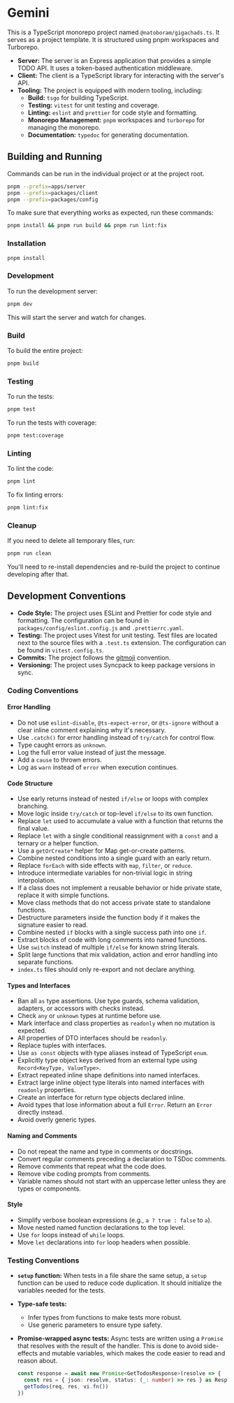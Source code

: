 # Gemini

This is a TypeScript monorepo project named `@natoboram/gigachads.ts`. It serves as a project template. It is structured using pnpm workspaces and Turborepo.

- **Server:** The server is an Express application that provides a simple TODO API. It uses a token-based authentication middleware.
- **Client:** The client is a TypeScript library for interacting with the server's API.
- **Tooling:** The project is equipped with modern tooling, including:
  - **Build:** `tsgo` for building TypeScript.
  - **Testing:** `vitest` for unit testing and coverage.
  - **Linting:** `eslint` and `prettier` for code style and formatting.
  - **Monorepo Management:** `pnpm` workspaces and `turborepo` for managing the monorepo.
  - **Documentation:** `typedoc` for generating documentation.

## Building and Running

Commands can be run in the individual project or at the project root.

```sh
pnpm --prefix=apps/server
pnpm --prefix=packages/client
pnpm --prefix=packages/config
```

To make sure that everything works as expected, run these commands:

```sh
pnpm install && pnpm run build && pnpm run lint:fix
```

### Installation

```sh
pnpm install
```

### Development

To run the development server:

```sh
pnpm dev
```

This will start the server and watch for changes.

### Build

To build the entire project:

```sh
pnpm build
```

### Testing

To run the tests:

```sh
pnpm test
```

To run the tests with coverage:

```sh
pnpm test:coverage
```

### Linting

To lint the code:

```sh
pnpm lint
```

To fix linting errors:

```sh
pnpm lint:fix
```

### Cleanup

If you need to delete all temporary files, run:

```sh
pnpm run clean
```

You'll need to re-install dependencies and re-build the project to continue developing after that.

## Development Conventions

- **Code Style:** The project uses ESLint and Prettier for code style and formatting. The configuration can be found in `packages/config/eslint.config.js` and `.prettierrc.yaml`.
- **Testing:** The project uses Vitest for unit testing. Test files are located next to the source files with a `.test.ts` extension. The configuration can be found in `vitest.config.ts`.
- **Commits:** The project follows the [gitmoji](https://gitmoji.dev) convention.
- **Versioning:** The project uses Syncpack to keep package versions in sync.

### Coding Conventions

#### Error Handling

- Do not use `eslint-disable`, `@ts-expect-error`, or `@ts-ignore` without a clear inline comment explaining why it's necessary.
- Use `.catch()` for error handling instead of `try/catch` for control flow.
- Type caught errors as `unknown`.
- Log the full error value instead of just the message.
- Add a `cause` to thrown errors.
- Log as `warn` instead of `error` when execution continues.

#### Code Structure

- Use early returns instead of nested `if/else` or loops with complex branching.
- Move logic inside `try/catch` or top-level `if/else` to its own function.
- Replace `let` used to accumulate a value with a function that returns the final value.
- Replace `let` with a single conditional reassignment with a `const` and a ternary or a helper function.
- Use a `getOrCreate*` helper for Map get-or-create patterns.
- Combine nested conditions into a single guard with an early return.
- Replace `forEach` with side effects with `map`, `filter`, or `reduce`.
- Introduce intermediate variables for non-trivial logic in string interpolation.
- If a class does not implement a reusable behavior or hide private state, replace it with simple functions.
- Move class methods that do not access private state to standalone functions.
- Destructure parameters inside the function body if it makes the signature easier to read.
- Combine nested `if` blocks with a single success path into one `if`.
- Extract blocks of code with long comments into named functions.
- Use `switch` instead of multiple `if/else` for known string literals.
- Split large functions that mix validation, action and error handling into separate functions.
- `index.ts` files should only re-export and not declare anything.

#### Types and Interfaces

- Ban all `as` type assertions. Use type guards, schema validation, adapters, or accessors with checks instead.
- Check `any` or `unknown` types at runtime before use.
- Mark interface and class properties as `readonly` when no mutation is expected.
- All properties of DTO interfaces should be `readonly`.
- Replace tuples with interfaces.
- Use `as const` objects with type aliases instead of TypeScript `enum`.
- Explicitly type object keys derived from an external type using `Record<KeyType, ValueType>`.
- Extract repeated inline shape definitions into named interfaces.
- Extract large inline object type literals into named interfaces with `readonly` properties.
- Create an interface for return type objects declared inline.
- Avoid types that lose information about a full `Error`. Return an `Error` directly instead.
- Avoid overly generic types.

#### Naming and Comments

- Do not repeat the name and type in comments or docstrings.
- Convert regular comments preceding a declaration to TSDoc comments.
- Remove comments that repeat what the code does.
- Remove vibe coding prompts from comments.
- Variable names should not start with an uppercase letter unless they are types or components.

#### Style

- Simplify verbose boolean expressions (e.g., `a ? true : false` to `a`).
- Move nested named function declarations to the top level.
- Use `for` loops instead of `while` loops.
- Move `let` declarations into `for` loop headers when possible.

### Testing Conventions

- **`setup` function:** When tests in a file share the same setup, a `setup` function can be used to reduce code duplication. It should initialize the variables needed for the tests.
- **Type-safe tests:**
  - Infer types from functions to make tests more robust.
  - Use generic parameters to ensure type safety.
- **Promise-wrapped async tests:** Async tests are written using a `Promise` that resolves with the result of the handler. This is done to avoid side-effects and mutable variables, which makes the code easier to read and reason about.

  ```ts
  const response = await new Promise<GetTodosResponse>(resolve => {
  	const res = { json: resolve, status: (_: number) => res } as Response
  	getTodos(req, res, vi.fn())
  })
  ```
